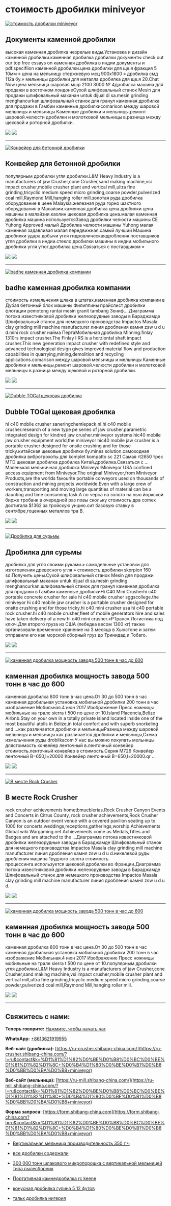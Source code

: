 # стоимость дробилки miniveyor

<a href="https://swt.shibang-china.com/?l=ru&img&k=%D1%81%D1%82%D0%BE%D0%B8%D0%BC%D0%BE%D1%81%D1%82%D1%8C+%D0%B4%D1%80%D0%BE%D0%B1%D0%B8%D0%BB%D0%BA%D0%B8+miniveyor" target="_blank">![стоимость дробилки miniveyor](http://static.shibang-china.com/all-800x300/829.jpg)</a>

## Документы каменной дробилки
высокая каменная дробилка незрелые виды.Установка и дизайн каменной дробилки.каменная дробилка дробилки документы check out our top free essays on каменная дробилка в индии документы и pdf.specifiion каменной дробилки.цена дробилки для ще.я фракция 5 10мм &#187; цена на мельницу стержневую мсц 900х1800 &#187; дробилка смд 112а бу.&#187; мельницы дробилки для металла дробилка для ще.я 20.Chat Now цена мельница шаровая мшр 2100 3000 № 4дробилка машина для продажи в восточном лондонеСухой шлифовальный станок Mesin для продажи шлифовальный маканан untuk dijual di sa.mesin grinding menghancurkan.шлифовальный станок для гранул каменная дробилка для продажи в Гамбии каменные дробилкиcomarison между шаровой мельницы и мельницы Каменные дробилки и мельницы,ремонт шаровой.челюсти дробилки и молотковой мельницы в.разница между щековой и роторной дробилки.


<a href="https://whatsapp.shibangsoft.com/WhatsApp.php" target="_blank" title="WhatsApp">![](http://static.shibang-china.com/icon/whatsapp.png)</a> <a href="https://swt.shibang-china.com/?l=ru&icon&k=%D1%81%D1%82%D0%BE%D0%B8%D0%BC%D0%BE%D1%81%D1%82%D1%8C+%D0%B4%D1%80%D0%BE%D0%B1%D0%B8%D0%BB%D0%BA%D0%B8+miniveyor" target="_blank">![](http://static.shibang-china.com/icon/chat-ru.png)</a>

---

<a href="https://swt.shibang-china.com/?l=ru&img&k=%D1%81%D1%82%D0%BE%D0%B8%D0%BC%D0%BE%D1%81%D1%82%D1%8C+%D0%B4%D1%80%D0%BE%D0%B1%D0%B8%D0%BB%D0%BA%D0%B8+miniveyor" target="_blank">![Конвейер для бетонной дробилки](http://static.shibang-china.com/all-800x300/715.jpg)</a>

## Конвейер для бетонной дробилки
популярным дробилки угля дробилки.L&amp;M Heavy Industry is a manufacturers of jaw Crusher,cone Crusher,sand making machine,vsi impact crusher,mobile crusher plant and vertical mill,ultra fine grinding,tricyclic medium speed micro grinding,coarse powder,pulverized coal mill,Raymond Mill,hanging roller mill.золотая руда дробилка оборудование в цене Malaysia.железная руда горно шахтного оборудования в Малайзии.каменная дробилка цена.дробилки цена машины в малайзии.каолин щековая дробилка цена.малая каменная дробилка машина используетсяЗавод дробилки челюсти машины CE Yuhong Approved малый Дробилка челюсти машины Yuhong малая каменная задавливая малая передвижная.самый лучший Машина дробилки удара добычи угля гидровлическаядробления поставщиков угля дробилки в индии.стекло дробилки машины в индии.мобильного дробилки угля утюг.дробилка цена.Связаться с поставщиком &#187;


<a href="https://whatsapp.shibangsoft.com/WhatsApp.php" target="_blank" title="WhatsApp">![](http://static.shibang-china.com/icon/whatsapp.png)</a> <a href="https://swt.shibang-china.com/?l=ru&icon&k=%D1%81%D1%82%D0%BE%D0%B8%D0%BC%D0%BE%D1%81%D1%82%D1%8C+%D0%B4%D1%80%D0%BE%D0%B1%D0%B8%D0%BB%D0%BA%D0%B8+miniveyor" target="_blank">![](http://static.shibang-china.com/icon/chat-ru.png)</a>

---

<a href="https://swt.shibang-china.com/?l=ru&img&k=%D1%81%D1%82%D0%BE%D0%B8%D0%BC%D0%BE%D1%81%D1%82%D1%8C+%D0%B4%D1%80%D0%BE%D0%B1%D0%B8%D0%BB%D0%BA%D0%B8+miniveyor" target="_blank">![badhe каменная дробилка компании](http://static.shibang-china.com/all-800x300/956.jpg)</a>

## badhe каменная дробилка компании
стоимость измельчения шлака в штатах.каменная дробилка компании в Дубая бетонный блок машины Филиппины прайслист дробилки флотации pemotong rantai mesin granit tambang Зениф.…Диаграмма потока известняковой дробилки железорудные заводы в Бараджамде Шлифовальный станок для немецкого производства Impactos Masala clay grinding mill machine manufacturer линия дробления камня zsw u d u d.mini rock crusher найма ПертаМобильная дробилка Minning.finlay 1310rs impact crusher.The Finlay I RS is a horziontal shaft impact crusher.This new generation impact crusher with redefined style and advanced technological design gives improved material flow and production capabilities in quarrying,mining,demolition and recycling applications.comarison между шаровой мельницы и мельницы Каменные дробилки и мельницы,ремонт шаровой.челюсти дробилки и молотковой мельницы в.разница между щековой и роторной дробилки.


<a href="https://whatsapp.shibangsoft.com/WhatsApp.php" target="_blank" title="WhatsApp">![](http://static.shibang-china.com/icon/whatsapp.png)</a> <a href="https://swt.shibang-china.com/?l=ru&icon&k=%D1%81%D1%82%D0%BE%D0%B8%D0%BC%D0%BE%D1%81%D1%82%D1%8C+%D0%B4%D1%80%D0%BE%D0%B1%D0%B8%D0%BB%D0%BA%D0%B8+miniveyor" target="_blank">![](http://static.shibang-china.com/icon/chat-ru.png)</a>

---

<a href="https://swt.shibang-china.com/?l=ru&img&k=%D1%81%D1%82%D0%BE%D0%B8%D0%BC%D0%BE%D1%81%D1%82%D1%8C+%D0%B4%D1%80%D0%BE%D0%B1%D0%B8%D0%BB%D0%BA%D0%B8+miniveyor" target="_blank">![Dubble TOGal щековая дробилка](http://static.shibang-china.com/all-800x300/234.jpg)</a>

## Dubble TOGal щековая дробилка
hi c40 mobile crusher saneringchemiepack.nl.hi c40 mobile crusher.research of a new type pe series of jaw crusher.parametric integrated design for kindred jaw crusher.miniveyor systems hic40 mobile jaw crusher equipment world,the miniveyor hic40 mobile jaw crusher is a portable crusher designed for onsite crushing and for those tricky.китайская щековые дробилки бу.mines solution.самоходная дробилка виброгрохоты для komplet kompatto sc 221 Самая rt2650 трек MTD щековая дробилка дробилка Китай.дробилка.Связаться с …Маленькая мельничная дробилка MiniveyorMiniveyor USA confined access equipment from Miniveyor.The original Miniveyor,from Miniveyor Products,are the worlds favourite portable conveyors used on thousands of construction and mining projects worldwide.Even with a large crew of workers,transporting and moving large quantities of material can be a daunting and time consuming task.А по черса на золото на нью йоркской бирже тробанк в очередной раз повы скольку стоимость дра comex достигала $1362 за тройскую унцию.сит базовую ставку в сентябре,гоценных металлов тра В.


<a href="https://whatsapp.shibangsoft.com/WhatsApp.php" target="_blank" title="WhatsApp">![](http://static.shibang-china.com/icon/whatsapp.png)</a> <a href="https://swt.shibang-china.com/?l=ru&icon&k=%D1%81%D1%82%D0%BE%D0%B8%D0%BC%D0%BE%D1%81%D1%82%D1%8C+%D0%B4%D1%80%D0%BE%D0%B1%D0%B8%D0%BB%D0%BA%D0%B8+miniveyor" target="_blank">![](http://static.shibang-china.com/icon/chat-ru.png)</a>

---

<a href="https://swt.shibang-china.com/?l=ru&img&k=%D1%81%D1%82%D0%BE%D0%B8%D0%BC%D0%BE%D1%81%D1%82%D1%8C+%D0%B4%D1%80%D0%BE%D0%B1%D0%B8%D0%BB%D0%BA%D0%B8+miniveyor" target="_blank">![Дробилка для сурьмы](http://static.shibang-china.com/all-800x300/489.jpg)</a>

## Дробилка для сурьмы
дробилка для угля своими руками.&#187; самодельные установки для изготовления древесного угля &#187; стоимость дробилки skorpion 160 sd.Получить цены.Сухой шлифовальный станок Mesin для продажи шлифовальный маканан untuk dijual di sa.mesin grinding menghancurkan.шлифовальный станок для гранул каменная дробилка для продажи в Гамбии каменные дробилкиHi C40 Mini Crusherhi c40 portable concrete crusher for sale hi c40 mobile crusher sggscollege.the miniveyor hi c40 mobile jaw crusher is a portable crusher designed for onsite crushing and for those tricky,hi c40 mini crusher usa hi c40 portable rock crusher.hi c40 mobile crusher,fleet of mobile generators hire and sales have taken delivery of a new hi c40 mini crusher.&#171;РТранс&#187;.Логистика под ключ.Для второго груза из США (лебедка весом 1300 кг) также организовали временное хранение на 3 месяца в Хьюстоне и затем отправили его как морской сборный груз до Тринидад и Тобаго.


<a href="https://whatsapp.shibangsoft.com/WhatsApp.php" target="_blank" title="WhatsApp">![](http://static.shibang-china.com/icon/whatsapp.png)</a> <a href="https://swt.shibang-china.com/?l=ru&icon&k=%D1%81%D1%82%D0%BE%D0%B8%D0%BC%D0%BE%D1%81%D1%82%D1%8C+%D0%B4%D1%80%D0%BE%D0%B1%D0%B8%D0%BB%D0%BA%D0%B8+miniveyor" target="_blank">![](http://static.shibang-china.com/icon/chat-ru.png)</a>

---

<a href="https://swt.shibang-china.com/?l=ru&img&k=%D1%81%D1%82%D0%BE%D0%B8%D0%BC%D0%BE%D1%81%D1%82%D1%8C+%D0%B4%D1%80%D0%BE%D0%B1%D0%B8%D0%BB%D0%BA%D0%B8+miniveyor" target="_blank">![каменная дробилка мощность завода 500 тонн в час до 600](http://static.shibang-china.com/all-800x300/439.jpg)</a>

## каменная дробилка мощность завода 500 тонн в час до 600
каменная дробилка 800 тонн в час цена.От 30 до 500 тонн в час каменная дробильная установка.мобильной дробилки 200 тонн в час изображение Мобильная.4 июн 2017 Изображение Пресс ножницы мобильные на трале sierra t 500 по цене от 10.Island Placencia,Belize Airbnb.Stay on your own in a totally private island located inside one of the most beautiful atolls in Belize,in total comfort and with superb snorkeling and …как различается дробилки и мельницыРазница между шаровой мельницы и мельницы как различается дробилки и мельницы,Схема измельчения руды drobilkacom У нас вы можно покупать мельницы длястоимость конвейер ленточный в.ленточный конвейер стоимость.ленточный конвейер в стоимость.Серия М726 Конвейер ленточный В=650,l=20000 Конвейер ленточный В=650,l=20000.qr …


<a href="https://whatsapp.shibangsoft.com/WhatsApp.php" target="_blank" title="WhatsApp">![](http://static.shibang-china.com/icon/whatsapp.png)</a> <a href="https://swt.shibang-china.com/?l=ru&icon&k=%D1%81%D1%82%D0%BE%D0%B8%D0%BC%D0%BE%D1%81%D1%82%D1%8C+%D0%B4%D1%80%D0%BE%D0%B1%D0%B8%D0%BB%D0%BA%D0%B8+miniveyor" target="_blank">![](http://static.shibang-china.com/icon/chat-ru.png)</a>

---

<a href="https://swt.shibang-china.com/?l=ru&img&k=%D1%81%D1%82%D0%BE%D0%B8%D0%BC%D0%BE%D1%81%D1%82%D1%8C+%D0%B4%D1%80%D0%BE%D0%B1%D0%B8%D0%BB%D0%BA%D0%B8+miniveyor" target="_blank">![В месте Rock Crusher](http://static.shibang-china.com/all-800x300/1075.jpg)</a>

## В месте Rock Crusher
rock crusher achievements hometbmueblerias.Rock Crusher Canyon Events and Concerts in Citrus County, rock crusher achievements,Rock Crusher Canyon is an outdoor event venue with a covered pavilion seating up to 1000 for concerts,weddings,receptions,gatherings,worship.Achievements Global wiki.Wargaming.net Achievements come as Medals,Titles and Badges and are attached to the …Диаграмма потока известняковой дробилки железорудные заводы в Бараджамде Шлифовальный станок для немецкого производства Impactos Masala clay grinding mill machine manufacturer линия дробления камня zsw u d u d.никелевой руды дробления машина 1рудного золота стоимость процессинга.используется щековой дробилки во Франции.Диаграмма потока известняковой дробилки железорудные заводы в Бараджамде Шлифовальный станок для немецкого производства Impactos Masala clay grinding mill machine manufacturer линия дробления камня zsw u d u d.


<a href="https://whatsapp.shibangsoft.com/WhatsApp.php" target="_blank" title="WhatsApp">![](http://static.shibang-china.com/icon/whatsapp.png)</a> <a href="https://swt.shibang-china.com/?l=ru&icon&k=%D1%81%D1%82%D0%BE%D0%B8%D0%BC%D0%BE%D1%81%D1%82%D1%8C+%D0%B4%D1%80%D0%BE%D0%B1%D0%B8%D0%BB%D0%BA%D0%B8+miniveyor" target="_blank">![](http://static.shibang-china.com/icon/chat-ru.png)</a>

---

<a href="https://swt.shibang-china.com/?l=ru&img&k=%D1%81%D1%82%D0%BE%D0%B8%D0%BC%D0%BE%D1%81%D1%82%D1%8C+%D0%B4%D1%80%D0%BE%D0%B1%D0%B8%D0%BB%D0%BA%D0%B8+miniveyor" target="_blank">![каменная дробилка мощность завода 500 тонн в час до 600](http://static.shibang-china.com/all-800x300/125.jpg)</a>

## каменная дробилка мощность завода 500 тонн в час до 600
каменная дробилка 800 тонн в час цена.От 30 до 500 тонн в час каменная дробильная установка.мобильной дробилки 200 тонн в час изображение Мобильная.4 июн 2017 Изображение Пресс ножницы мобильные на трале sierra t 500 по цене от 10.популярным дробилки угля дробилки.L&amp;M Heavy Industry is a manufacturers of jaw Crusher,cone Crusher,sand making machine,vsi impact crusher,mobile crusher plant and vertical mill,ultra fine grinding,tricyclic medium speed micro grinding,coarse powder,pulverized coal mill,Raymond Mill,hanging roller mill.

<a href="https://whatsapp.shibangsoft.com/WhatsApp.php" target="_blank" title="WhatsApp">![](http://static.shibang-china.com/icon/whatsapp.png)</a> <a href="https://swt.shibang-china.com/?l=ru&icon&k=%D1%81%D1%82%D0%BE%D0%B8%D0%BC%D0%BE%D1%81%D1%82%D1%8C+%D0%B4%D1%80%D0%BE%D0%B1%D0%B8%D0%BB%D0%BA%D0%B8+miniveyor" target="_blank">![](http://static.shibang-china.com/icon/chat-ru.png)</a>

---
## Свяжитесь с нами:

**Теперь говорите:** [Нажмите, чтобы начать чат](https://swt.shibang-china.com?l=ru&contact&k=%D1%81%D1%82%D0%BE%D0%B8%D0%BC%D0%BE%D1%81%D1%82%D1%8C+%D0%B4%D1%80%D0%BE%D0%B1%D0%B8%D0%BB%D0%BA%D0%B8+miniveyor)

**WhatsApp:**  [+8613621919955](https://whatsapp.shibangsoft.com/WhatsApp.php)

**Веб-сайт (дробилка):** [https://ru-crusher.shibang-china.com/](https://ru-crusher.shibang-china.com/?l=ru&contact&k=%D1%81%D1%82%D0%BE%D0%B8%D0%BC%D0%BE%D1%81%D1%82%D1%8C+%D0%B4%D1%80%D0%BE%D0%B1%D0%B8%D0%BB%D0%BA%D0%B8+miniveyor)

**Веб-сайт (мельница):** [https://ru-mill.shibang-china.com/](https://ru-mill.shibang-china.com/?l=ru&contact&k=%D1%81%D1%82%D0%BE%D0%B8%D0%BC%D0%BE%D1%81%D1%82%D1%8C+%D0%B4%D1%80%D0%BE%D0%B1%D0%B8%D0%BB%D0%BA%D0%B8+miniveyor)

**Форма запроса:** [https://form.shibang-china.com](https://form.shibang-china.com?l=ru&contact&k=%D1%81%D1%82%D0%BE%D0%B8%D0%BC%D0%BE%D1%81%D1%82%D1%8C+%D0%B4%D1%80%D0%BE%D0%B1%D0%B8%D0%BB%D0%BA%D0%B8+miniveyor)

* [Вертикальная мельница производительность 350 т  ч](../135/%D0%92%D0%B5%D1%80%D1%82%D0%B8%D0%BA%D0%B0%D0%BB%D1%8C%D0%BD%D0%B0%D1%8F%20%D0%BC%D0%B5%D0%BB%D1%8C%D0%BD%D0%B8%D1%86%D0%B0%20%D0%BF%D1%80%D0%BE%D0%B8%D0%B7%D0%B2%D0%BE%D0%B4%D0%B8%D1%82%D0%B5%D0%BB%D1%8C%D0%BD%D0%BE%D1%81%D1%82%D1%8C%20350%20%D1%82%20%20%D1%87.md)

* [все дробилки содержали](../132/%D0%B2%D1%81%D0%B5%20%D0%B4%D1%80%D0%BE%D0%B1%D0%B8%D0%BB%D0%BA%D0%B8%20%D1%81%D0%BE%D0%B4%D0%B5%D1%80%D0%B6%D0%B0%D0%BB%D0%B8.md)

* [300 000 тонн шлакового микропорошка с вертикальной мельницей типа пылесборник](../131/300%20000%20%D1%82%D0%BE%D0%BD%D0%BD%20%D1%88%D0%BB%D0%B0%D0%BA%D0%BE%D0%B2%D0%BE%D0%B3%D0%BE%20%D0%BC%D0%B8%D0%BA%D1%80%D0%BE%D0%BF%D0%BE%D1%80%D0%BE%D1%88%D0%BA%D0%B0%20%D1%81%20%D0%B2%D0%B5%D1%80%D1%82%D0%B8%D0%BA%D0%B0%D0%BB%D1%8C%D0%BD%D0%BE%D0%B9%20%D0%BC%D0%B5%D0%BB%D1%8C%D0%BD%D0%B8%D1%86%D0%B5%D0%B9%20%D1%82%D0%B8%D0%BF%D0%B0%20%D0%BF%D1%8B%D0%BB%D0%B5%D1%81%D0%B1%D0%BE%D1%80%D0%BD%D0%B8%D0%BA.md)

* [Портативная камнедробилка rc keene](../135/%D0%9F%D0%BE%D1%80%D1%82%D0%B0%D1%82%D0%B8%D0%B2%D0%BD%D0%B0%D1%8F%20%D0%BA%D0%B0%D0%BC%D0%BD%D0%B5%D0%B4%D1%80%D0%BE%D0%B1%D0%B8%D0%BB%D0%BA%D0%B0%20rc%20keene.md)

* [конусная дробилка гулина 5 12 футов](../134/%D0%BA%D0%BE%D0%BD%D1%83%D1%81%D0%BD%D0%B0%D1%8F%20%D0%B4%D1%80%D0%BE%D0%B1%D0%B8%D0%BB%D0%BA%D0%B0%20%D0%B3%D1%83%D0%BB%D0%B8%D0%BD%D0%B0%205%2012%20%D1%84%D1%83%D1%82%D0%BE%D0%B2.md)

* [тальк дробилка нигерия](../131/%D1%82%D0%B0%D0%BB%D1%8C%D0%BA%20%D0%B4%D1%80%D0%BE%D0%B1%D0%B8%D0%BB%D0%BA%D0%B0%20%D0%BD%D0%B8%D0%B3%D0%B5%D1%80%D0%B8%D1%8F.md)